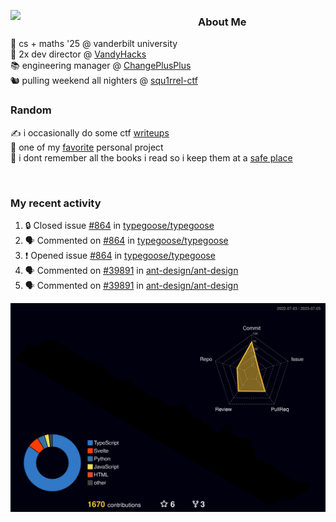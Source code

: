 <!-- 
Hey what are you doing here? 
I admire your curiosity tho
Shoot me an email (zinean00 at gmail dot com)
Let's connect! 
-->

<p float="left">
  <img src='https://imgur.com/nGM66Ev.png' width='300' align="left">
  <p>
    
  <h3>About Me</h3>
  🏫 cs + maths '25 @ vanderbilt university <br>
  🌊 2x dev director @ <a href="https://github.com/vandyhacks">VandyHacks</a> <br>
  📚 engineering manager @ <a href="https://github.com/changeplusplusvandy">ChangePlusPlus<a> <br>
  🐿 pulling weekend all nighters @ <a href="https://github.com/squ1rrel-ctf">squ1rrel-ctf</a> <br>
  
  <h3>Random</h3>
  ✍️ i occasionally do some ctf <a href="https://squ1rrel.dev/author/zineanteoh">writeups</a> <br>
  📱 one of my <a href="https://github.com/zineanteoh/vinkybox-app">favorite</a> personal project<br>
  📖 i dont remember all the books i read so i keep them at a <a href="https://www.goodreads.com/user/show/80901669-zi">safe place</a>
  </p>
  
</p>

<br>
<!-- <i>generated by <a href="https://labs.openai.com/s/0hW1r6PFYo3Zh0a7UoxK2AMp" target="_blank">dall-e 2</a></i> -->

<h3>My recent activity</h3>

<!--START_SECTION:activity-->
1. 🔒 Closed issue [#864](https://github.com/typegoose/typegoose/issues/864) in [typegoose/typegoose](https://github.com/typegoose/typegoose)
2. 🗣 Commented on [#864](https://github.com/typegoose/typegoose/issues/864) in [typegoose/typegoose](https://github.com/typegoose/typegoose)
3. ❗ Opened issue [#864](https://github.com/typegoose/typegoose/issues/864) in [typegoose/typegoose](https://github.com/typegoose/typegoose)
4. 🗣 Commented on [#39891](https://github.com/ant-design/ant-design/issues/39891) in [ant-design/ant-design](https://github.com/ant-design/ant-design)
5. 🗣 Commented on [#39891](https://github.com/ant-design/ant-design/issues/39891) in [ant-design/ant-design](https://github.com/ant-design/ant-design)
<!--END_SECTION:activity-->

![](./profile-3d-contrib/profile-night-rainbow.svg)
